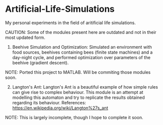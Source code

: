 # Artificial-Life-Simulations

My personal experiments in the field of aritificial life simulations. 

CAUTION: Some of the modules present here are outdated and not in their most updated form.

1. Beehive Simulation and Optimization: Simulated an environment with food sources, beehives containing bees (finite state machines) and a day-night cycle, and performed optimization over parameters of the beehive (gradient descent).

NOTE: Ported this project to MATLAB. Will be commiting those modules soon.

2. Langton's Ant: Langton's Ant is a beautiful example of how simple rules can give rise to complex behaviour. This module is an attempt at modelling this automaton and try to replicate the results obtained regarding its behaviour.
References: https://en.wikipedia.org/wiki/Langton%27s_ant

NOTE: This is largely incomplete, though I hope to complete it soon.
